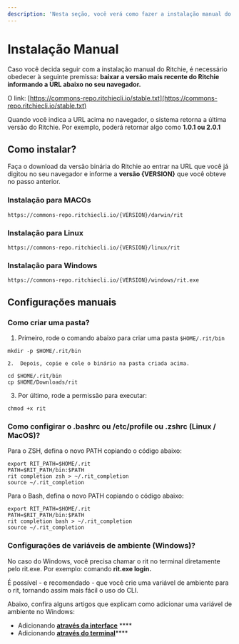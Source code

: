 ```yaml
---
description: 'Nesta seção, você verá como fazer a instalação manual do Ritchie.'
---
```


# Instalação Manual

Caso você decida seguir com a instalação manual do Ritchie, é necessário obedecer à seguinte premissa: **baixar a versão mais recente do Ritchie informando a URL abaixo no seu navegador.** 

O link: [https://commons-repo.ritchiecli.io/stable.txt](https://commons-repo.ritchiecli.io/stable.txt)​

Quando você indica a URL acima no navegador, o sistema retorna a última versão do Ritchie. Por exemplo, poderá retornar algo como **1.0.1 ou 2.0.1**

## Como instalar?

Faça o download da versão binária do Ritchie ao entrar na URL que você já digitou no seu navegador e informe a **versão {VERSION}** que você obteve no passo anterior.

### **Instalação para MACOs** <a id="installation-for-mac"></a>

```text
https://commons-repo.ritchiecli.io/{VERSION}/darwin/rit
```

### **Instalação para Linux** <a id="installation-for-linux"></a>

```text
https://commons-repo.ritchiecli.io/{VERSION}/linux/rit
```

### **Instalação para Windows**  <a id="installation-for-windows"></a>

```text
https://commons-repo.ritchiecli.io/{VERSION}/windows/rit.exe
```

## **Configurações manuais** <a id="manual-settings"></a>

### **Como criar uma pasta?** <a id="folder-creation"></a>

1. Primeiro, rode o comando abaixo para criar uma pasta  `$HOME/.rit/bin`

```text
mkdir -p $HOME/.rit/bin
```

    2.  Depois, copie e cole o binário na pasta criada acima. 

```text
​cd $HOME/.rit/bin 
cp $HOME/Downloads/rit
```

   3. Por último, rode a permissão para executar:

```text
chmod +x rit
```

### **Como configirar o .bashrc ou /etc/profile ou .zshrc \(Linux / MacOS\)?** <a id="configure-the-bashrc-ou-etc-profile-or-zshrc-linux-macos"></a>

Para o ZSH, defina o novo PATH copiando o código abaixo: 

```text
export RIT_PATH=$HOME/.rit
PATH=$RIT_PATH/bin:$PATH
rit completion zsh > ~/.rit_completion
source ~/.rit_completion
```

Para o Bash, defina o novo PATH copiando o código abaixo: 

```text
export RIT_PATH=$HOME/.rit
PATH=$RIT_PATH/bin:$PATH
rit completion bash > ~/.rit_completion
source ~/.rit_completion​
```

### Configurações de variáveis de ambiente \(Windows\)? <a id="setting-environment-variables-windows"></a>

No caso do Windows, você precisa chamar o rit no terminal diretamente pelo rit.exe. Por exemplo: comando **rit.exe login.** 

É possível - e recomendado - que você crie uma variável de ambiente para o rit, tornando assim mais fácil o uso do CLI.

Abaixo, confira alguns artigos que explicam como adicionar uma variável de ambiente no Windows:

* Adicionando [**através da interface**](https://professor-falken.com/pt/windows/como-configurar-la-ruta-y-las-variables-de-entorno-en-windows-10/) ****
* Adicionando [**através do terminal**](https://devcontent.com.br/artigos/windows/o-que-sao-como-alterar-criar-excluir-variaveis-de-ambiente)\*\*\*\*

